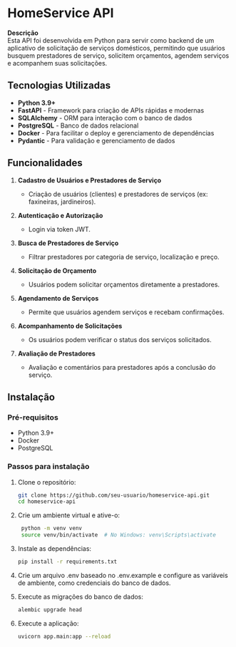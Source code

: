 # HomeService API

**Descrição**  
Esta API foi desenvolvida em Python para servir como backend de um aplicativo de solicitação de serviços domésticos, permitindo que usuários busquem prestadores de serviço, solicitem orçamentos, agendem serviços e acompanhem suas solicitações.

## Tecnologias Utilizadas

- **Python 3.9+**
- **FastAPI** - Framework para criação de APIs rápidas e modernas
- **SQLAlchemy** - ORM para interação com o banco de dados
- **PostgreSQL** - Banco de dados relacional
- **Docker** - Para facilitar o deploy e gerenciamento de dependências
- **Pydantic** - Para validação e gerenciamento de dados

## Funcionalidades

1. **Cadastro de Usuários e Prestadores de Serviço**  
   - Criação de usuários (clientes) e prestadores de serviços (ex: faxineiras, jardineiros).

2. **Autenticação e Autorização**  
   - Login via token JWT.

3. **Busca de Prestadores de Serviço**  
   - Filtrar prestadores por categoria de serviço, localização e preço.

4. **Solicitação de Orçamento**  
   - Usuários podem solicitar orçamentos diretamente a prestadores.

5. **Agendamento de Serviços**  
   - Permite que usuários agendem serviços e recebam confirmações.

6. **Acompanhamento de Solicitações**  
   - Os usuários podem verificar o status dos serviços solicitados.

7. **Avaliação de Prestadores**  
   - Avaliação e comentários para prestadores após a conclusão do serviço.

## Instalação

### Pré-requisitos

- Python 3.9+
- Docker
- PostgreSQL

### Passos para instalação

1. Clone o repositório:

   ```bash
   git clone https://github.com/seu-usuario/homeservice-api.git
   cd homeservice-api

2. Crie um ambiente virtual e ative-o:

   ```bash
    python -m venv venv
    source venv/bin/activate  # No Windows: venv\Scripts\activate

3. Instale as dependências:
   
   ```bash
   pip install -r requirements.txt

4. Crie um arquivo .env baseado no .env.example e configure as variáveis de ambiente, como credenciais do banco de dados.

5. Execute as migrações do banco de dados:
   
   ```bash
   alembic upgrade head

6. Execute a aplicação:

    ```bash
    uvicorn app.main:app --reload

